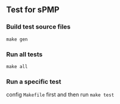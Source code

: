 ## Test for sPMP
### Build test source files
`make gen` 
### Run all tests
`make all`
### Run a specific test
config `Makefile` first and then run
`make test`